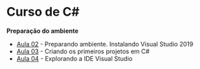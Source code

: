 # Curso de C#

**Preparação do ambiente**  
* [Aula 02](https://www.youtube.com/watch?v=m9_46i7YsYQ&list=PLPc-V1ujthioJ8Cq_yMzYAbeSvaPye-aa&index=2) - Preparando ambiente. Instalando Visual Studio 2019
* [Aula 03](https://www.youtube.com/watch?v=reeLQaZG2qI&list=PLPc-V1ujthioJ8Cq_yMzYAbeSvaPye-aa&index=3) - Criando os primeiros projetos em C#
* [Aula 04](https://www.youtube.com/watch?v=3HIg57EwK9k&list=PLPc-V1ujthioJ8Cq_yMzYAbeSvaPye-aa&index=4) - Explorando a IDE Visual Studio
